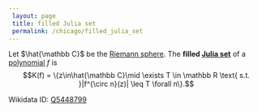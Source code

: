 ```yaml
---
 layout: page
 title: filled Julia set
 permalink: /chicago/filled_julia_set
---
```

Let $\hat{\mathbb C}$ be the [Riemann sphere](https://mathgloss.github.io/MathGloss/Riemann_sphere). The **filled [Julia set](https://mathgloss.github.io/MathGloss/Julia_set)** of a [polynomial](https://mathgloss.github.io/MathGloss/polynomial) $f$ is $$K(f) = \{z\in\hat{\mathbb C}\mid \exists T \in \mathbb R \text{ s.t. }|f^{\circ n}(z)| \leq T \forall n\}.$$

Wikidata ID: [Q5448799](https://www.wikidata.org/wiki/Q5448799)